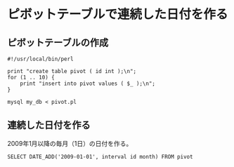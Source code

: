 ﻿# ピボットテーブルで連続した日付を作る

## ピボットテーブルの作成

```clike
#!/usr/local/bin/perl

print "create table pivot ( id int );\n";
for (1 .. 10) {
    print "insert into pivot values ( $_ );\n";
}
```

```clike
mysql my_db < pivot.pl
```

## 連続した日付を作る
2009年1月以降の毎月（1日）の日付を作る。

```clike
SELECT DATE_ADD('2009-01-01', interval id month) FROM pivot
```
